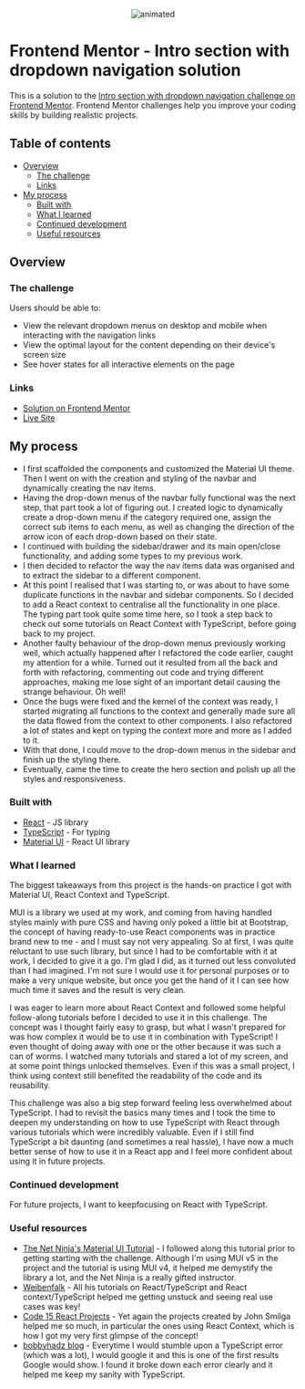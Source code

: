 <p align="center">
  <img src="./src/images/gif.gif" alt="animated" />
</p>

# Frontend Mentor - Intro section with dropdown navigation solution

This is a solution to the [Intro section with dropdown navigation challenge on Frontend Mentor](https://www.frontendmentor.io/challenges/intro-section-with-dropdown-navigation-ryaPetHE5). Frontend Mentor challenges help you improve your coding skills by building realistic projects.

## Table of contents

- [Overview](#overview)
  - [The challenge](#the-challenge)
  - [Links](#links)
- [My process](#my-process)
  - [Built with](#built-with)
  - [What I learned](#what-i-learned)
  - [Continued development](#continued-development)
  - [Useful resources](#useful-resources)

## Overview

### The challenge

Users should be able to:

- View the relevant dropdown menus on desktop and mobile when interacting with the navigation links
- View the optimal layout for the content depending on their device's screen size
- See hover states for all interactive elements on the page

### Links

- [Solution on Frontend Mentor](https://www.frontendmentor.io/solutions/intro-section-and-dropdown-nav-with-react-typescript-and-material-ui-g190sKeXHr)
- [Live Site](https://intro-section-with-drop-down-nav.netlify.app/)

## My process

- I first scaffolded the components and customized the Material UI theme. Then I went on with the creation and styling of the navbar and dynamically creating the nav items.
- Having the drop-down menus of the navbar fully functional was the next step, that part took a lot of figuring out. I created logic to dynamically create a drop-down menu if the category required one, assign the correct sub items to each menu, as well as changing the direction of the arrow icon of each drop-down based on their state.
- I continued with building the sidebar/drawer and its main open/close functionality, and adding some types to my previous work.
- I then decided to refactor the way the nav items data was organised and to extract the sidebar to a different component.
- At this point I realised that I was starting to, or was about to have some duplicate functions in the navbar and sidebar components. So I decided to add a React context to centralise all the functionality in one place. The typing part took quite some time here, so I took a step back to check out some tutorials on React Context with TypeScript, before going back to my project.
- Another faulty behaviour of the drop-down menus previously working well, which actually happened after I refactored the code earlier, caught my attention for a while. Turned out it resulted from all the back and forth with refactoring, commenting out code and trying different approaches, making me lose sight of an important detail causing the strange behaviour. Oh well!
- Once the bugs were fixed and the kernel of the context was ready, I started migrating all functions to the context and generally made sure all the data flowed from the context to other components. I also refactored a lot of states and kept on typing the context more and more as I added to it.
- With that done, I could move to the drop-down menus in the sidebar and finish up the styling there.
- Eventually, came the time to create the hero section and polish up all the styles and responsiveness.

### Built with

- [React](https://reactjs.org/) - JS library
- [TypeScript](https://www.typescriptlang.org/) - For typing
- [Material UI](https://mui.com/core/) - React UI library

### What I learned

The biggest takeaways from this project is the hands-on practice I got with Material UI, React Context and TypeScript.

MUI is a library we used at my work, and coming from having handled styles mainly with pure CSS and having only poked a little bit at Bootstrap, the concept of having ready-to-use React components was in practice brand new to me - and I must say not very appealing. So at first, I was quite reluctant to use such library, but since I had to be comfortable with it at work, I decided to give it a go. I'm glad I did, as it turned out less convoluted than I had imagined. I'm not sure I would use it for personal purposes or to make a very unique website, but once you get the hand of it I can see how much time it saves and the result is very clean.

I was eager to learn more about React Context and followed some helpful follow-along tutorials before I decided to use it in this challenge. The concept was I thought fairly easy to grasp, but what I wasn't prepared for was how complex it would be to use it in combination with TypeScript! I even thought of doing away with one or the other because it was such a can of worms. I watched many tutorials and stared a lot of my screen, and at some point things unlocked themselves. Even if this was a small project, I think using context still benefited the readability of the code and its reusability.

This challenge was also a big step forward feeling less overwhelmed about TypeScript. I had to revisit the basics many times and I took the time to deepen my understanding on how to use TypeScript with React through various tutorials which were incredibly valuable. Even if I still find TypeScript a bit daunting (and sometimes a real hassle), I have now a much better sense of how to use it in a React app and I feel more confident about using it in future projects.

### Continued development

For future projects, I want to keepfocusing on React with TypeScript.

### Useful resources

- [The Net Ninja's Material UI Tutorial](https://www.youtube.com/playlist?list=PL4cUxeGkcC9gjxLvV4VEkZ6H6H4yWuS58) - I followed along this tutorial prior to getting starting with the challenge. Although I'm using MUI v5 in the project and the tutorial is using MUI v4, it helped me demystify the library a lot, and the Net Ninja is a really gifted instructor.
- [Weibenfalk](https://www.youtube.com/@Weibenfalk) - All his tutorials on React/TypeScript and React context/TypeScript helped me getting unstuck and seeing real use cases was key!
- [Code 15 React Projects](https://www.youtube.com/watch?v=a_7Z7C_JCyo&ab_channel=freeCodeCamp.org) - Yet again the projects created by John Smilga helped me so much, in particular the ones using React Context, which is how I got my very first glimpse of the concept!
- [bobbyhadz blog](https://bobbyhadz.com/) - Everytime I would stumble upon a TypeScript error (which was a lot), I would google it and this is one of the first results Google would show. I found it broke down each error clearly and it helped me keep my sanity with TypeScript.
